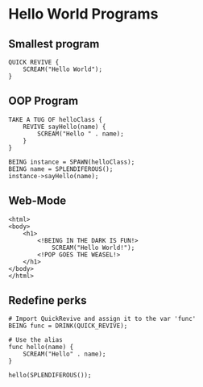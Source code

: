 # Hello World Programs

## Smallest program
```
QUICK REVIVE {
    SCREAM("Hello World");
}
```

## OOP Program
```
TAKE A TUG OF helloClass {
    REVIVE sayHello(name) {
        SCREAM("Hello " . name);
    }
}

BEING instance = SPAWN(helloClass);
BEING name = SPLENDIFEROUS();
instance->sayHello(name);
```

## Web-Mode
```
<html>
<body>
    <h1>
        <!BEING IN THE DARK IS FUN!>
            SCREAM("Hello World!");
        <!POP GOES THE WEASEL!>
    </h1>
</body>
</html>
```

## Redefine perks
```
# Import QuickRevive and assign it to the var 'func'
BEING func = DRINK(QUICK_REVIVE);

# Use the alias
func hello(name) {
    SCREAM("Hello" . name);
}

hello(SPLENDIFEROUS());
```
